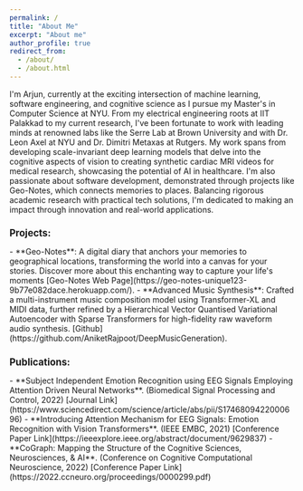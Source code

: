 ```yaml
---
permalink: /
title: "About Me"
excerpt: "About me"
author_profile: true
redirect_from: 
  - /about/
  - /about.html
---
```


I'm Arjun, currently at the exciting intersection of machine learning, software engineering, and cognitive science as I pursue my Master's in Computer Science at NYU. From my electrical engineering roots at IIT Palakkad to my current research, I've been fortunate to work with leading minds at renowned labs like the Serre Lab at Brown University and with Dr. Leon Axel at NYU and Dr. Dimitri Metaxas at Rutgers. My work spans from developing scale-invariant deep learning models that delve into the cognitive aspects of vision to creating synthetic cardiac MRI videos for medical research, showcasing the potential of AI in healthcare. I'm also passionate about software development, demonstrated through projects like Geo-Notes, which connects memories to places. Balancing rigorous academic research with practical tech solutions, I'm dedicated to making an impact through innovation and real-world applications.

<h2 style="font-size: larger;"><strong>Projects:</strong></h2>
- **Geo-Notes**: A digital diary that anchors your memories to geographical locations, transforming the world into a canvas for your stories. Discover more about this enchanting way to capture your life's moments [Geo-Notes Web Page](https://geo-notes-unique123-9b77e082dace.herokuapp.com/).
- **Advanced Music Synthesis**: Crafted a multi-instrument music composition model using Transformer-XL and MIDI data, further refined by a Hierarchical Vector Quantised Variational Autoencoder with Sparse Transformers for high-fidelity raw waveform audio synthesis. [Github](https://github.com/AniketRajpoot/DeepMusicGeneration).

<h2 style="font-size: larger;"><strong>Publications:</strong></h2>
- **Subject Independent Emotion Recognition using EEG Signals Employing Attention Driven Neural Networks**. (Biomedical Signal Processing and Control, 2022) [Journal Link](https://www.sciencedirect.com/science/article/abs/pii/S1746809422000696)
- **Introducing Attention Mechanism for EEG Signals: Emotion Recognition with Vision Transformers**. (IEEE EMBC, 2021) [Conference Paper Link](https://ieeexplore.ieee.org/abstract/document/9629837)
- **CoGraph: Mapping the Structure of the Cognitive Sciences, Neurosciences, & AI**. (Conference on Cognitive Computational Neuroscience, 2022) [Conference Paper Link](https://2022.ccneuro.org/proceedings/0000299.pdf)


